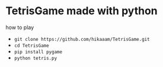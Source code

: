 # TetrisGame made with python

how to play

- `git clone https://github.com/hikaaam/TetrisGame.git`
- `cd TetrisGame` 
- `pip install pygame`
- `python tetris.py`
